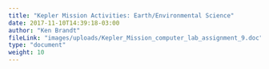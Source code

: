 ```yaml
---
title: "Kepler Mission Activities: Earth/Environmental Science"
date: 2017-11-10T14:39:18-03:00
author: "Ken Brandt"
fileLink: "images/uploads/Kepler_Mission_computer_lab_assignment_9.doc"
type: "document"
weight: 10
---
```

